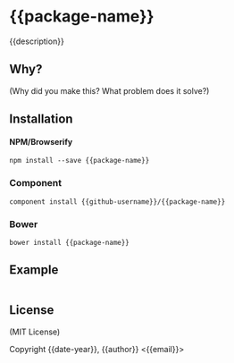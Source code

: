 {{package-name}}
================

{{description}}


Why?
----

(Why did you make this? What problem does it solve?)


Installation
------------

#### NPM/Browserify

    npm install --save {{package-name}}


### Component

    component install {{github-username}}/{{package-name}}


### Bower

    bower install {{package-name}}


Example
------


```javascript
```

License
-------

(MIT License)

Copyright {{date-year}}, {{author}}  <{{email}}>



[browserify]: https://github.com/substack/node-browserify
[component]: https://github.com/component/component/wiki/F.A.Q
[bower]: http://bower.io/
